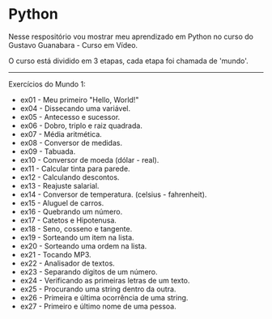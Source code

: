 # Python
 Nesse respositório vou mostrar meu aprendizado em Python no curso do Gustavo Guanabara - Curso em Vídeo.

 O curso está dividido em 3 etapas, cada etapa foi chamada de 'mundo'.

 _______________________________________________________
 Exercícios do Mundo 1:


- ex01 - Meu primeiro "Hello, World!" 
- ex04 - Dissecando uma variável.
- ex05 - Antecesso e sucessor.
- ex06 - Dobro, triplo e raiz quadrada.
- ex07 - Média aritmética.
- ex08 - Conversor de medidas.
- ex09 - Tabuada.
- ex10 - Conversor de moeda (dólar - real).
- ex11 - Calcular tinta para parede.
- ex12 - Calculando descontos.
- ex13 - Reajuste salarial.
- ex14 - Conversor de temperatura. (celsius - fahrenheit).
- ex15 - Aluguel de carros.
- ex16 - Quebrando um número.
- ex17 - Catetos e Hipotenusa.
- ex18 - Seno, cosseno e tangente.
- ex19 - Sorteando um item na lista.
- ex20 - Sorteando uma ordem na lista.
- ex21 - Tocando MP3.
- ex22 - Analisador de textos.
- ex23 - Separando dígitos de um número.
- ex24 - Verificando as primeiras letras de um texto.
- ex25 - Procurando uma string dentro da outra.
- ex26 - Primeira e última ocorrência de uma string. 
- ex27 - Primeiro e último nome de uma pessoa.

